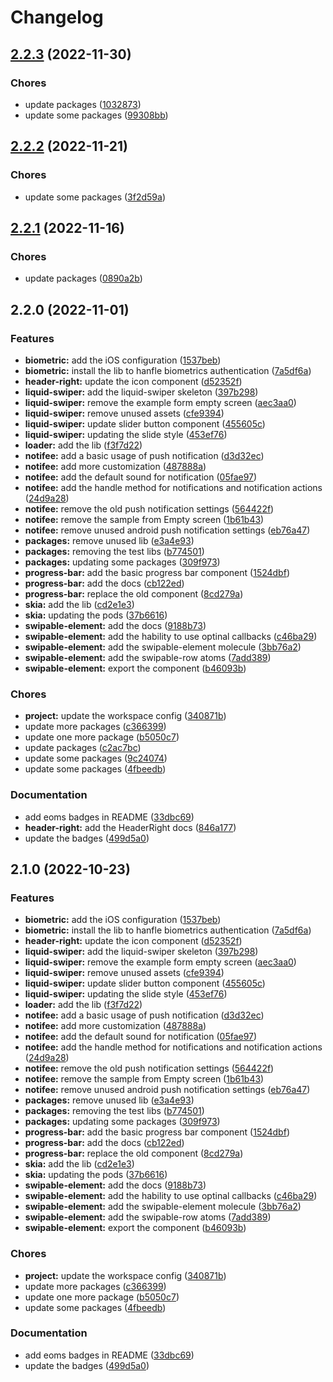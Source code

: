 # Changelog

## [2.2.3](https://labs.mastercard.com/gitlab8/LaunchPad/launchpad-react-native-template-v2/compare/2.2.2...2.2.3) (2022-11-30)


### Chores

* update packages ([1032873](https://labs.mastercard.com/gitlab8/LaunchPad/launchpad-react-native-template-v2/commit/10328730617fedb3e5148dfa4796b89073fbc31e))
* update some packages ([99308bb](https://labs.mastercard.com/gitlab8/LaunchPad/launchpad-react-native-template-v2/commit/99308bb87d7beefe2378135b934da17a7f60897b))

## [2.2.2](https://labs.mastercard.com/gitlab8/LaunchPad/launchpad-react-native-template-v2/compare/2.2.1...2.2.2) (2022-11-21)


### Chores

* update some packages ([3f2d59a](https://labs.mastercard.com/gitlab8/LaunchPad/launchpad-react-native-template-v2/commit/3f2d59a5d082e5f4fa0c4c6a8b500a38973eb752))

## [2.2.1](https://labs.mastercard.com/gitlab8/LaunchPad/launchpad-react-native-template-v2/compare/2.2.0...2.2.1) (2022-11-16)


### Chores

* update packages ([0890a2b](https://labs.mastercard.com/gitlab8/LaunchPad/launchpad-react-native-template-v2/commit/0890a2b5c15afc2cf04056eb935a8f068cfeb722))

## 2.2.0 (2022-11-01)


### Features

* **biometric:** add the iOS configuration ([1537beb](https://labs.mastercard.com/gitlab8/LaunchPad/launchpad-react-native-template-v2/commit/1537beb756269fb5ac18a2f7bc69c898a2cb3fec))
* **biometric:** install the lib to hanfle biometrics authentication ([7a5df6a](https://labs.mastercard.com/gitlab8/LaunchPad/launchpad-react-native-template-v2/commit/7a5df6a2d05bcb627672e612a8ea35dffbd05ebc))
* **header-right:** update the icon component ([d52352f](https://labs.mastercard.com/gitlab8/LaunchPad/launchpad-react-native-template-v2/commit/d52352f2390351f49d9de6cee77fde368d690e35))
* **liquid-swiper:** add the liquid-swiper skeleton ([397b298](https://labs.mastercard.com/gitlab8/LaunchPad/launchpad-react-native-template-v2/commit/397b29811163d3d6ca89b546893adadc9a1f533a))
* **liquid-swiper:** remove the example form empty screen ([aec3aa0](https://labs.mastercard.com/gitlab8/LaunchPad/launchpad-react-native-template-v2/commit/aec3aa09bd8cf141bbb0d09f9d61dad1063cd692))
* **liquid-swiper:** remove unused assets ([cfe9394](https://labs.mastercard.com/gitlab8/LaunchPad/launchpad-react-native-template-v2/commit/cfe93942b7505ab5a0768fdd29d19488102e41a2))
* **liquid-swiper:** update slider button component ([455605c](https://labs.mastercard.com/gitlab8/LaunchPad/launchpad-react-native-template-v2/commit/455605cfb498e0a59be56604b53b4c111465f518))
* **liquid-swiper:** updating the slide style ([453ef76](https://labs.mastercard.com/gitlab8/LaunchPad/launchpad-react-native-template-v2/commit/453ef76fc383cc0dfdfe648533f5bfd56186505a))
* **loader:** add the lib ([f3f7d22](https://labs.mastercard.com/gitlab8/LaunchPad/launchpad-react-native-template-v2/commit/f3f7d228f1acaba631df6d30b8b1f78d528749aa))
* **notifee:** add a basic usage of push notification ([d3d32ec](https://labs.mastercard.com/gitlab8/LaunchPad/launchpad-react-native-template-v2/commit/d3d32ec4456075b62632dfb954f6eadb95cc03c1))
* **notifee:** add more customization ([487888a](https://labs.mastercard.com/gitlab8/LaunchPad/launchpad-react-native-template-v2/commit/487888a1b0ab78d5afc52ff7a8094131dd7f20bb))
* **notifee:** add the default sound for notification ([05fae97](https://labs.mastercard.com/gitlab8/LaunchPad/launchpad-react-native-template-v2/commit/05fae973c58558a61ed6feefc5e9a932cc7653b6))
* **notifee:** add the handle method for notifications and notification actions ([24d9a28](https://labs.mastercard.com/gitlab8/LaunchPad/launchpad-react-native-template-v2/commit/24d9a28939e105337c5475ac0a307234338af953))
* **notifee:** remove the old push notification settings ([564422f](https://labs.mastercard.com/gitlab8/LaunchPad/launchpad-react-native-template-v2/commit/564422fea99bff9a731670b9a8c762c61e8eaaa6))
* **notifee:** remove the sample from Empty screen ([1b61b43](https://labs.mastercard.com/gitlab8/LaunchPad/launchpad-react-native-template-v2/commit/1b61b4387929cd3961053bbd027b7c2b3e66821e))
* **notifee:** remove unused android push notification settings ([eb76a47](https://labs.mastercard.com/gitlab8/LaunchPad/launchpad-react-native-template-v2/commit/eb76a4704ea0ca36accfa50146046fe13f755acc))
* **packages:** remove unused lib ([e3a4e93](https://labs.mastercard.com/gitlab8/LaunchPad/launchpad-react-native-template-v2/commit/e3a4e9311b7ed621c3abc08bfb0358a670fdb09b))
* **packages:** removing the test libs ([b774501](https://labs.mastercard.com/gitlab8/LaunchPad/launchpad-react-native-template-v2/commit/b774501b7740d0a0e812c4e6be361f63674ac2b3))
* **packages:** updating some packages ([309f973](https://labs.mastercard.com/gitlab8/LaunchPad/launchpad-react-native-template-v2/commit/309f973dc00b4f3e1e0f79fcd1333933edcc34a2))
* **progress-bar:** add the basic progress bar component ([1524dbf](https://labs.mastercard.com/gitlab8/LaunchPad/launchpad-react-native-template-v2/commit/1524dbff12ce37080c9e85c0227cc1487e0eebaf))
* **progress-bar:** add the docs ([cb122ed](https://labs.mastercard.com/gitlab8/LaunchPad/launchpad-react-native-template-v2/commit/cb122ed15bf29a0d6ee3835820abf52c92f15a05))
* **progress-bar:** replace the old component ([8cd279a](https://labs.mastercard.com/gitlab8/LaunchPad/launchpad-react-native-template-v2/commit/8cd279aed55ec3887c30da44d54c2245cfba3891))
* **skia:** add the lib ([cd2e1e3](https://labs.mastercard.com/gitlab8/LaunchPad/launchpad-react-native-template-v2/commit/cd2e1e36e78be6b714edb820ba5a585ca72f987d))
* **skia:** updating the pods ([37b6616](https://labs.mastercard.com/gitlab8/LaunchPad/launchpad-react-native-template-v2/commit/37b6616217d2c37f6a0d75b6661899e7c5ae2437))
* **swipable-element:** add the docs ([9188b73](https://labs.mastercard.com/gitlab8/LaunchPad/launchpad-react-native-template-v2/commit/9188b730d3f11c3eee1c373e16aa4541d39d547a))
* **swipable-element:** add the hability to use optinal callbacks ([c46ba29](https://labs.mastercard.com/gitlab8/LaunchPad/launchpad-react-native-template-v2/commit/c46ba2945e39c8f05335d9abcba1b4c46e4ee896))
* **swipable-element:** add the swipable-element molecule ([3bb76a2](https://labs.mastercard.com/gitlab8/LaunchPad/launchpad-react-native-template-v2/commit/3bb76a2c0c7c58c85e3615d84cf6afa77b4b9950))
* **swipable-element:** add the swipable-row atoms ([7add389](https://labs.mastercard.com/gitlab8/LaunchPad/launchpad-react-native-template-v2/commit/7add3893d79e1bf92a6eabd6ef470e906742eef8))
* **swipable-element:** export the component ([b46093b](https://labs.mastercard.com/gitlab8/LaunchPad/launchpad-react-native-template-v2/commit/b46093b8b14b8dfdd050123ec64cb7696f2815f0))


### Chores

* **project:** update the workspace config ([340871b](https://labs.mastercard.com/gitlab8/LaunchPad/launchpad-react-native-template-v2/commit/340871b07b2b7a5396528be61d198ea2876d4796))
* update more packages ([c366399](https://labs.mastercard.com/gitlab8/LaunchPad/launchpad-react-native-template-v2/commit/c3663998046c93527b11ee12232555101e65a786))
* update one more package ([b5050c7](https://labs.mastercard.com/gitlab8/LaunchPad/launchpad-react-native-template-v2/commit/b5050c73aee1e923c132993d30bac3ae25b29b3c))
* update packages ([c2ac7bc](https://labs.mastercard.com/gitlab8/LaunchPad/launchpad-react-native-template-v2/commit/c2ac7bce6cf5865c2f910a5a9dd50bfa069c18c3))
* update some packages ([9c24074](https://labs.mastercard.com/gitlab8/LaunchPad/launchpad-react-native-template-v2/commit/9c24074c2961d83fd52369afc3d8254362900020))
* update some packages ([4fbeedb](https://labs.mastercard.com/gitlab8/LaunchPad/launchpad-react-native-template-v2/commit/4fbeedb9047638509957327b9c1c0701899e522b))


### Documentation

* add eoms badges in README ([33dbc69](https://labs.mastercard.com/gitlab8/LaunchPad/launchpad-react-native-template-v2/commit/33dbc6905bb71d9b4b80df96da4e543b9526df37))
* **header-right:** add the HeaderRight docs ([846a177](https://labs.mastercard.com/gitlab8/LaunchPad/launchpad-react-native-template-v2/commit/846a177b689093b89c3e64843641b3044f5563ec))
* update the badges ([499d5a0](https://labs.mastercard.com/gitlab8/LaunchPad/launchpad-react-native-template-v2/commit/499d5a0d7802d73844597d188be29e6e7c78d52b))

## 2.1.0 (2022-10-23)


### Features

* **biometric:** add the iOS configuration ([1537beb](https://labs.mastercard.com/gitlab8/LaunchPad/launchpad-react-native-template-v2/commit/1537beb756269fb5ac18a2f7bc69c898a2cb3fec))
* **biometric:** install the lib to hanfle biometrics authentication ([7a5df6a](https://labs.mastercard.com/gitlab8/LaunchPad/launchpad-react-native-template-v2/commit/7a5df6a2d05bcb627672e612a8ea35dffbd05ebc))
* **header-right:** update the icon component ([d52352f](https://labs.mastercard.com/gitlab8/LaunchPad/launchpad-react-native-template-v2/commit/d52352f2390351f49d9de6cee77fde368d690e35))
* **liquid-swiper:** add the liquid-swiper skeleton ([397b298](https://labs.mastercard.com/gitlab8/LaunchPad/launchpad-react-native-template-v2/commit/397b29811163d3d6ca89b546893adadc9a1f533a))
* **liquid-swiper:** remove the example form empty screen ([aec3aa0](https://labs.mastercard.com/gitlab8/LaunchPad/launchpad-react-native-template-v2/commit/aec3aa09bd8cf141bbb0d09f9d61dad1063cd692))
* **liquid-swiper:** remove unused assets ([cfe9394](https://labs.mastercard.com/gitlab8/LaunchPad/launchpad-react-native-template-v2/commit/cfe93942b7505ab5a0768fdd29d19488102e41a2))
* **liquid-swiper:** update slider button component ([455605c](https://labs.mastercard.com/gitlab8/LaunchPad/launchpad-react-native-template-v2/commit/455605cfb498e0a59be56604b53b4c111465f518))
* **liquid-swiper:** updating the slide style ([453ef76](https://labs.mastercard.com/gitlab8/LaunchPad/launchpad-react-native-template-v2/commit/453ef76fc383cc0dfdfe648533f5bfd56186505a))
* **loader:** add the lib ([f3f7d22](https://labs.mastercard.com/gitlab8/LaunchPad/launchpad-react-native-template-v2/commit/f3f7d228f1acaba631df6d30b8b1f78d528749aa))
* **notifee:** add a basic usage of push notification ([d3d32ec](https://labs.mastercard.com/gitlab8/LaunchPad/launchpad-react-native-template-v2/commit/d3d32ec4456075b62632dfb954f6eadb95cc03c1))
* **notifee:** add more customization ([487888a](https://labs.mastercard.com/gitlab8/LaunchPad/launchpad-react-native-template-v2/commit/487888a1b0ab78d5afc52ff7a8094131dd7f20bb))
* **notifee:** add the default sound for notification ([05fae97](https://labs.mastercard.com/gitlab8/LaunchPad/launchpad-react-native-template-v2/commit/05fae973c58558a61ed6feefc5e9a932cc7653b6))
* **notifee:** add the handle method for notifications and notification actions ([24d9a28](https://labs.mastercard.com/gitlab8/LaunchPad/launchpad-react-native-template-v2/commit/24d9a28939e105337c5475ac0a307234338af953))
* **notifee:** remove the old push notification settings ([564422f](https://labs.mastercard.com/gitlab8/LaunchPad/launchpad-react-native-template-v2/commit/564422fea99bff9a731670b9a8c762c61e8eaaa6))
* **notifee:** remove the sample from Empty screen ([1b61b43](https://labs.mastercard.com/gitlab8/LaunchPad/launchpad-react-native-template-v2/commit/1b61b4387929cd3961053bbd027b7c2b3e66821e))
* **notifee:** remove unused android push notification settings ([eb76a47](https://labs.mastercard.com/gitlab8/LaunchPad/launchpad-react-native-template-v2/commit/eb76a4704ea0ca36accfa50146046fe13f755acc))
* **packages:** remove unused lib ([e3a4e93](https://labs.mastercard.com/gitlab8/LaunchPad/launchpad-react-native-template-v2/commit/e3a4e9311b7ed621c3abc08bfb0358a670fdb09b))
* **packages:** removing the test libs ([b774501](https://labs.mastercard.com/gitlab8/LaunchPad/launchpad-react-native-template-v2/commit/b774501b7740d0a0e812c4e6be361f63674ac2b3))
* **packages:** updating some packages ([309f973](https://labs.mastercard.com/gitlab8/LaunchPad/launchpad-react-native-template-v2/commit/309f973dc00b4f3e1e0f79fcd1333933edcc34a2))
* **progress-bar:** add the basic progress bar component ([1524dbf](https://labs.mastercard.com/gitlab8/LaunchPad/launchpad-react-native-template-v2/commit/1524dbff12ce37080c9e85c0227cc1487e0eebaf))
* **progress-bar:** add the docs ([cb122ed](https://labs.mastercard.com/gitlab8/LaunchPad/launchpad-react-native-template-v2/commit/cb122ed15bf29a0d6ee3835820abf52c92f15a05))
* **progress-bar:** replace the old component ([8cd279a](https://labs.mastercard.com/gitlab8/LaunchPad/launchpad-react-native-template-v2/commit/8cd279aed55ec3887c30da44d54c2245cfba3891))
* **skia:** add the lib ([cd2e1e3](https://labs.mastercard.com/gitlab8/LaunchPad/launchpad-react-native-template-v2/commit/cd2e1e36e78be6b714edb820ba5a585ca72f987d))
* **skia:** updating the pods ([37b6616](https://labs.mastercard.com/gitlab8/LaunchPad/launchpad-react-native-template-v2/commit/37b6616217d2c37f6a0d75b6661899e7c5ae2437))
* **swipable-element:** add the docs ([9188b73](https://labs.mastercard.com/gitlab8/LaunchPad/launchpad-react-native-template-v2/commit/9188b730d3f11c3eee1c373e16aa4541d39d547a))
* **swipable-element:** add the hability to use optinal callbacks ([c46ba29](https://labs.mastercard.com/gitlab8/LaunchPad/launchpad-react-native-template-v2/commit/c46ba2945e39c8f05335d9abcba1b4c46e4ee896))
* **swipable-element:** add the swipable-element molecule ([3bb76a2](https://labs.mastercard.com/gitlab8/LaunchPad/launchpad-react-native-template-v2/commit/3bb76a2c0c7c58c85e3615d84cf6afa77b4b9950))
* **swipable-element:** add the swipable-row atoms ([7add389](https://labs.mastercard.com/gitlab8/LaunchPad/launchpad-react-native-template-v2/commit/7add3893d79e1bf92a6eabd6ef470e906742eef8))
* **swipable-element:** export the component ([b46093b](https://labs.mastercard.com/gitlab8/LaunchPad/launchpad-react-native-template-v2/commit/b46093b8b14b8dfdd050123ec64cb7696f2815f0))


### Chores

* **project:** update the workspace config ([340871b](https://labs.mastercard.com/gitlab8/LaunchPad/launchpad-react-native-template-v2/commit/340871b07b2b7a5396528be61d198ea2876d4796))
* update more packages ([c366399](https://labs.mastercard.com/gitlab8/LaunchPad/launchpad-react-native-template-v2/commit/c3663998046c93527b11ee12232555101e65a786))
* update one more package ([b5050c7](https://labs.mastercard.com/gitlab8/LaunchPad/launchpad-react-native-template-v2/commit/b5050c73aee1e923c132993d30bac3ae25b29b3c))
* update some packages ([4fbeedb](https://labs.mastercard.com/gitlab8/LaunchPad/launchpad-react-native-template-v2/commit/4fbeedb9047638509957327b9c1c0701899e522b))


### Documentation

* add eoms badges in README ([33dbc69](https://labs.mastercard.com/gitlab8/LaunchPad/launchpad-react-native-template-v2/commit/33dbc6905bb71d9b4b80df96da4e543b9526df37))
* update the badges ([499d5a0](https://labs.mastercard.com/gitlab8/LaunchPad/launchpad-react-native-template-v2/commit/499d5a0d7802d73844597d188be29e6e7c78d52b))